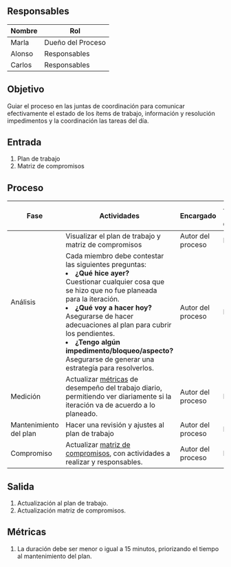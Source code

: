 ## Responsables
| Nombre    | Rol               |
| --------- | ----------------- |
| Marla     | Dueño del Proceso |
| Alonso    | Responsables      |
| Carlos    | Responsables      |

## Objetivo
Guiar el proceso en las juntas de coordinación para comunicar efectivamente el estado de los ítems de trabajo, información y resolución impedimentos y la coordinación las tareas del día.

## Entrada 
1. Plan de trabajo
2. Matriz de compromisos


## Proceso
<table>
  <thead>
    <tr>
      <th>Fase</th>
      <th>Actividades</th>
      <th>Encargado</th>
      <th>Áreas del CMMI</th>
    </tr>
  </thead>
  <tbody>
    <tr>
      <td rowspan="2">Análisis</td>
      <td>
          Visualizar el plan de trabajo y matriz de compromisos</td>
      <td>Autor del proceso</td>
      <td>PP</td>
    </tr>
    <tr>
      <td>
          Cada miembro debe contestar las siguientes preguntas: 
          </br>
              <li>
                <b>¿Qué hice ayer?</b>
              </li>
              Cuestionar cualquier cosa que se hizo que no fue planeada para la iteración. 
        </br>
          <li>
            <b>¿Qué voy a hacer hoy? </b>
          </li>
            Asegurarse de hacer adecuaciones al plan para cubrir los pendientes.
        </br>
          <li>
            <b>¿Tengo algún impedimento/bloqueo/aspecto?</b>
          </li>
            Asegurarse de generar una estrategía para resolverlos.        </td>
      <td>Autor del proceso</td>
      <td>PP</td>
    </tr>
    <tr>
        <td>Medición</td>
        <td> Actualizar <a href="https://github.com/novaDepto/Nova/wiki/Proceso-de-gestion-de-metricas">métricas</a> de desempeño del trabajo diario, permitiendo ver diariamente si la iteración va de acuerdo a lo planeado.</td>
          <td>Autor del proceso</td>
          <td>MA</td>
    </tr>
    <tr>
        <td>Mantenimiento del plan</td>
        <td>Hacer una revisión y ajustes al plan de trabajo</td>
        <td>Autor del proceso</td>
        <td>PP</td>
    </tr>
<tr>
        <td>Compromiso</td>
        <td>Actualizar <a href="https://docs.google.com/spreadsheets/d/1yLyZG1rzwxDMdS-tFSKhnuRWFt-bHZXBtndVOY_9UOI/edit">matriz de compromisos</a>, con actividades a realizar y responsables. </td>
        <td>Autor del proceso</td>
        <td>PMC</td>
    </tr>
  </tbody>
</table>



## Salida
1. Actualización al plan de trabajo.
2. Actualización matriz de compromisos.


## Métricas
1. La duración debe ser menor o igual a 15 minutos, priorizando el tiempo al mantenimiento del plan.